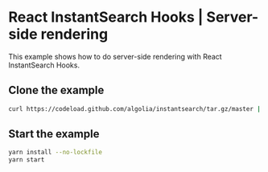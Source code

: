 # React InstantSearch Hooks | Server-side rendering

This example shows how to do server-side rendering with React InstantSearch Hooks.

## Clone the example

```sh
curl https://codeload.github.com/algolia/instantsearch/tar.gz/master | tar -xz --strip=3 instantsearch-master/examples/react-hooks/ssr
```

## Start the example

```sh
yarn install --no-lockfile
yarn start
```
